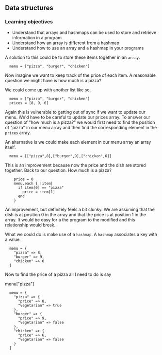 ## Data structures

### Learning objectives
* Understand that arrays and hashmaps can be used
to store and retrieve information in a program
* Understand how an array is different from a hashmap
* Understand how to use an array and a hashmap in your programs

A solution to this could be to store these items together in an `array`.
```
  menu = ["pizza", "burger", "chicken"]
```

Now imagine we want to keep track of the price of each item. A reasonable question
we might have is how much is a pizza?

We could come up with another list like so.
```
  menu = ["pizza", "burger", "chicken"]
  prices = [8, 9, 6]
```

Again this is vulnerable to getting out of sync if we want to update our menu.
We'd have to be careful to update our prices array. To answer our question of
"how much is a pizza?" we would first need to find the position of "pizza" in
our menu array and then find the corresponding element in the `prices` array.


An alternative is we could make each element in our menu array an array itself.

```
  menu = [["pizza",8],["burger",9],["chicken",6]]
```
This is an improvement because now the price and the dish are stored together.
Back to our question. How much is a pizza?

```
    price = 0
    menu.each { |item|
      if item[0] == "pizza"
        price = item[1]
      end
    }
```
An improvement, but definitely feels a bit clunky. We are assuming that the
dish is at position 0 in the array and that the price is at position 1 in the array.
It would be easy for a the program to the modified and this relationship would break.

What we could do is make use of a `hashmap`. A `hashmap` associates a key with a value.
```
  menu = {
    "pizza" => 8,
    "burger" => 9,
    "chicken" => 6
  }
```

Now to find the price of a pizza all I need to do is say

menu["pizza"]

```  
  menu = {
    "pizza" => {
      "price" => 8,
      "vegetarian" => true
    },
    "burger" => {
      "price" => 9,
      "vegetarian" => false
    },
    "chicken" => {
      "price" => 6,
      "vegetarian" => false
    }
  }
```

